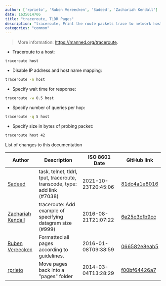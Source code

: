 ```yaml
---
author: ['rprieto', 'Ruben Vereecken', 'Sadeed', 'Zachariah Kendall']
date: 1635014706
title: "traceroute, TLDR Pages"
description: "traceroute, Print the route packets trace to network host."
categories: "common"
---
```

> More information: <https://manned.org/traceroute>.

- Traceroute to a host:

```bash
traceroute host
```

- Disable IP address and host name mapping:

```bash
traceroute -n host
```

- Specify wait time for response:

```bash
traceroute -w 0.5 host
```

- Specify number of queries per hop:

```bash
traceroute -q 5 host
```

- Specify size in bytes of probing packet:

```bash
traceroute host 42
```
List of changes to this documentation


Author | Description | ISO 8601 Date | GitHub link
------|-----|-----|-----
[Sadeed](mailto:sadeeedw@gmail.com) | task, telnet, tldrl, tput, traceroute, transcode, type: add link (#7038) | 2021-10-23T20:45:06 | [81dc4a1e8016](https://github.com/tldr-pages/tldr/commit/81dc4a1e8016c5621134ebf80724be7d7d67c56a)
[Zachariah Kendall](mailto:zachariahkendall@gmail.com) | traceroute: Add example of specifying datagram size (#999) | 2016-08-21T21:07:22 | [6e25c3cfb9cc](https://github.com/tldr-pages/tldr/commit/6e25c3cfb9ccf5be013986b428760e91fca2bbbe)
[Ruben Vereecken](mailto:rubenvereecken@gmail.com) | Formatted all pages according to guidelines. | 2016-01-08T09:38:59 | [066582e8eab5](https://github.com/tldr-pages/tldr/commit/066582e8eab57bce9861cc8d379e158d61f1cc95)
[rprieto](mailto:choicesmade@gmail.com) | Move pages back into a "pages" folder | 2014-03-04T13:28:29 | [f00bf64426a7](https://github.com/tldr-pages/tldr/commit/f00bf64426a792ee3aac792f9c0aec3f8b1eaa7d)

